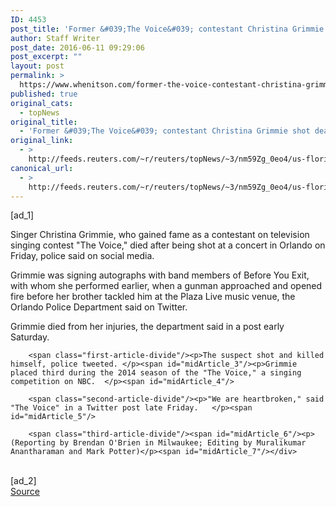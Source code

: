 ```yaml
---
ID: 4453
post_title: 'Former &#039;The Voice&#039; contestant Christina Grimmie shot dead in Orlando'
author: Staff Writer
post_date: 2016-06-11 09:29:06
post_excerpt: ""
layout: post
permalink: >
  https://www.whenitson.com/former-the-voice-contestant-christina-grimmie-shot-dead-in-orlando/
published: true
original_cats:
  - topNews
original_title:
  - 'Former &#039;The Voice&#039; contestant Christina Grimmie shot dead in Orlando'
original_link:
  - >
    http://feeds.reuters.com/~r/reuters/topNews/~3/nm59Zg_0eo4/us-florida-shooting-idUSKCN0YX046
canonical_url:
  - >
    http://feeds.reuters.com/~r/reuters/topNews/~3/nm59Zg_0eo4/us-florida-shooting-idUSKCN0YX046
---
```

 [ad_1]
<br><div id="articleText">
<span id="midArticle_start"/>

<span class="focusParagraph" readability="6"><p><span class="articleLocatio&lt;/span&gt;n">Singer Christina Grimmie, who gained fame as a contestant on television singing contest "The Voice," died after being shot at a concert in Orlando on Friday, police said on social media. </span></p></span><span id="midArticle_0"/><p>Grimmie was signing autographs with band members of Before You Exit, with whom she performed earlier, when a gunman approached and opened fire before her brother tackled him at the Plaza Live music venue, the Orlando Police Department said on Twitter.</p><span id="midArticle_1"/><p>Grimmie died from her injuries, the department said in a post early Saturday. </p><span id="midArticle_2"/>
        
        <span class="first-article-divide"/><p>The suspect shot and killed himself, police tweeted. </p><span id="midArticle_3"/><p>Grimmie placed third during the 2014 season of the "The Voice," a singing competition on NBC.  </p><span id="midArticle_4"/>
        
        <span class="second-article-divide"/><p>"We are heartbroken," said "The Voice" in a Twitter post late Friday.   </p><span id="midArticle_5"/>
        
        <span class="third-article-divide"/><span id="midArticle_6"/><p> (Reporting by Brendan O'Brien in Milwaukee; Editing by Muralikumar Anantharaman and Mark Potter)</p><span id="midArticle_7"/></div>
<br>[ad_2]
<br><a href="http://feeds.reuters.com/~r/reuters/topNews/~3/nm59Zg_0eo4/us-florida-shooting-idUSKCN0YX046">Source </a>